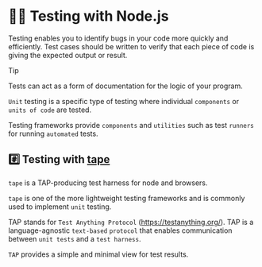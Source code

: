 # 💁‍♂️ Testing with Node.js

Testing enables you to identify bugs in your code more quickly and efficiently.
Test cases should be written to verify that each piece of code is giving the expected output or result.

> [!TIP]
> Tests can act as a form of documentation for the logic of your program.


`Unit` testing is a specific type of testing where individual `components` or `units of code` are tested. 

Testing frameworks provide `components` and `utilities` such as test `runners` for running `automated` tests.

## #️⃣ Testing with [tape](https://www.npmjs.com/package/tape)

`tape` is a TAP-producing test harness for node and browsers.

`tape` is one of the more lightweight testing frameworks and is commonly used to implement `unit` testing.

TAP stands for `Test Anything Protocol` (https://testanything.org/). TAP is a language-agnostic `text-based` `protocol` that enables communication between `unit tests` and a `test harness`. 

`TAP` provides a simple and minimal view for test results.
